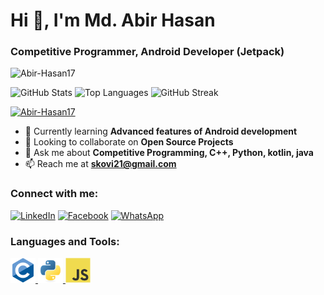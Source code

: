 <h1>Hi 👋, I'm Md. Abir Hasan</h1>
<h3>Competitive Programmer, Android Developer (Jetpack)</h3>

<p> 
  <img src="https://komarev.com/ghpvc/?username=Abir-Hasan17&label=Profile%20views&color=0e75b6&style=flat" alt="Abir-Hasan17" /> 
</p>

<p>
  <img src="https://github-readme-stats.vercel.app/api?username=Abir-Hasan17&show_icons=true&locale=en&hide=issues&hide_border=true" alt="GitHub Stats" />
  <img src="https://github-readme-stats.vercel.app/api/top-langs?username=Abir-Hasan17&layout=compact&langs_count=6&hide_border=true" alt="Top Languages" />
  <img src="https://github-readme-streak-stats.herokuapp.com/?user=Abir-Hasan17&hide_border=true" alt="GitHub Streak" />
</p>

<p> 
  <a href="https://github-profile-trophy.vercel.app/?username=Abir-Hasan17" target="_blank">
    <img src="https://github-profile-trophy.vercel.app/?username=Abir-Hasan17&row=1&column=6&margin-w=5" alt="Abir-Hasan17" />
  </a>
</p>

- 🌱 Currently learning **Advanced features of Android development**
- 👯 Looking to collaborate on **Open Source Projects**
- 💬 Ask me about **Competitive Programming, C++, Python, kotlin, java**
- 📫 Reach me at **skovi21@gmail.com**

<h3>Connect with me:</h3>
<p>
  <a href="https://www.linkedin.com/in/md-abir-hasan-2147312a1/" target="blank"><img src="https://raw.githubusercontent.com/rahuldkjain/github-profile-readme-generator/master/src/images/icons/Social/linked-in-alt.svg" alt="LinkedIn" height="30" width="40" /></a>
  <a href="https://www.facebook.com/profile.php?id=100047944209883" target="blank"><img src="https://raw.githubusercontent.com/rahuldkjain/github-profile-readme-generator/master/src/images/icons/Social/facebook.svg" alt="Facebook" height="30" width="40" /></a>
  <a href="https://wa.me/+8801741181847" target="blank"><img src="https://raw.githubusercontent.com/rahuldkjain/github-profile-readme-generator/master/src/images/icons/Social/whatsapp.svg" alt="WhatsApp" height="30" width="40" /></a>
</p>

<h3>Languages and Tools:</h3>
<p> 
  <a href="https://www.cprogramming.com/" target="_blank" rel="noreferrer"> <img src="https://raw.githubusercontent.com/devicons/devicon/master/icons/c/c-original.svg" alt="C" width="40" height="40"/> </a> 
  <a href="https://www.python.org" target="_blank" rel="noreferrer"> <img src="https://raw.githubusercontent.com/devicons/devicon/master/icons/python/python-original.svg" alt="Python" width="40" height="40"/> </a> 
  <a href="https://developer.mozilla.org/en-US/docs/Web/JavaScript" target="_blank" rel="noreferrer"> <img src="https://raw.githubusercontent.com/devicons/devicon/master/icons/javascript/javascript-original.svg" alt="JavaScript" width="40" height="40"/> </a> 
  <!-- Add more languages/tools as needed -->
</p>
